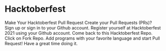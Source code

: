 # Hacktoberfest
Make Your Hacktoberfest Pull Request
Create your Pull Requests (PRs)? 
Sign up or sign in to your Github account. 
Register yourself at Hacktoberfest 2021 using your Github account.
Come back to this Hacktoberfest Repo.
Click on Fork Repo.
Add programs with your favorite language and start Pull Request! Have a great time doing it. 
